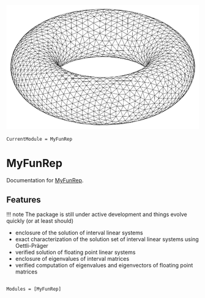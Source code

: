 ![](assets/torus.svg)

```@meta
CurrentModule = MyFunRep
```

# MyFunRep

Documentation for [MyFunRep](https://github.com/geekymode/MyFunRep.jl).

## Features

!!! note 
    The package is still under active development and things evolve quickly (or at least should)

- enclosure of the solution of interval linear systems
- exact characterization of the solution set of interval linear systems using Oettli-Präger
- verified solution of floating point linear systems
- enclosure of eigenvalues of interval matrices
- verified computation of eigenvalues and eigenvectors of floating point matrices

```@index
```

```@autodocs
Modules = [MyFunRep]
```
